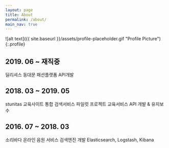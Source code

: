 ```yaml
---
layout: page
title: About
permalink: /about/
main_nav: true
---
```


![alt text]({{ site.baseurl }}/assets/profile-placeholder.gif "Profile Picture"){:.profile}


## 2019. 06 ~ 재직중
딜리셔스
동대문 패션플랫폼 API개발

## 2018. 03 ~ 2019. 05
stunitas
교육사이트 통합 검색서비스 파일럿 프로젝트 
교육서비스 API 개발 & 유지보수


## 2016. 07 ~ 2018. 03
소리바다
온라인 음원 서비스 검색엔진 개발
Elasticsearch, Logstash, Kibana


[github]: https://github.com/sayco5842
